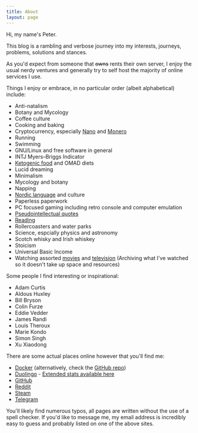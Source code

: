 ```yaml
---
title: About
layout: page
---
```


Hi, my name's Peter.

This blog is a rambling and verbose journey into my interests, journeys, problems, solutions and stances.

As you'd expect from someone that ~~owns~~ rents their own server, I enjoy the usual nerdy ventures and generally try to self host the majority of online services I use.

Things I enjoy or embrace, in no particular order (albeit alphabetical) include:
* Anti-natalism
* Botany and Mycology
* Coffee culture
* Cooking and baking
* Cryptocurrency, especially [Nano](https://nano.org/) and [Monero](https://www.getmonero.org/)
* Running
* Swimming
* GNU/Linux and free software in general
* INTJ Myers–Briggs Indicator
* [Ketogenic food](/recipes/) and OMAD diets
* Lucid dreaming
* Minimalism
* Mycology and botany
* Napping
* [Nordic language](/languages/) and culture
* Paperless paperwork
* PC focused gaming including retro console and computer emulation
* [Pseudointellectual quotes](/quotes/)
* [Reading](/reading-list/)
* Rollercoasters and water parks
* Science, espcially physics and astronomy
* Scotch whisky and Irish whiskey
* Stoicism
* Universal Basic Income
* Watching assorted [movies](/archive/movies/) and [television](/archive/television/) (Archiving what I've watched so it doesn't take up space and resources)

Some people I find interesting or inspirational:
* Adam Curtis
* Aldous Huxley
* Bill Bryson
* Colin Furze
* Eddie Vedder
* James Randi
* Louis Theroux
* Marie Kondo
* Simon Singh
* Xu Xiaodong

There are some actual places online however that you'll find me:
* [Docker](https://hub.docker.com/u/wervv/) (alternatively, check the [GitHub repo](https://github.com/breadcat/Dockerfiles))
* [Duolingo](https://www.duolingo.com/unholybanquet) - [Extended stats available here](https://duome.eu/unholybanquet)
* [GitHub](https://github.com/breadcat)
* [Reddit](https://www.reddit.com/user/risky-scribble/)
* [Steam](https://steamcommunity.com/id/minskwhisker)
* [Telegram](http://telegram.me/carrion_regardless)

You'll likely find numerous typos, all pages are written without the use of a spell checker.
If you'd like to message me, my email address is incredibly easy to guess and probably listed on one of the above sites.
